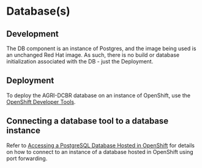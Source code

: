 # Database(s)

## Development

The DB component is an instance of Postgres, and the image being used is an unchanged Red Hat image. As such, there is no build or database initialization associated with the DB - just the Deployment.

## Deployment

To deploy the AGRI-DCBR database on an instance of OpenShift, use the [OpenShift Developer Tools](https://github.com/BCDevOps/openshift-developer-tools).

## Connecting a database tool to a database instance

Refer to [Accessing a PostgreSQL Database Hosted in OpenShift](./PortForwardingaDatabase.md) for details on how to connect to an instance of a database hosted in OpenShift using port forwarding.

